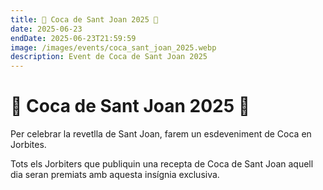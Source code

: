 ```yaml
---
title: 🥧 Coca de Sant Joan 2025 🥧
date: 2025-06-23
endDate: 2025-06-23T21:59:59
image: /images/events/coca_sant_joan_2025.webp
description: Event de Coca de Sant Joan 2025
---
```


# 🥧 Coca de Sant Joan 2025 🥧

Per celebrar la revetlla de Sant Joan, farem un esdeveniment de Coca en Jorbites.

Tots els Jorbiters que publiquin una recepta de Coca de Sant Joan aquell dia seran premiats amb aquesta insígnia exclusiva.
